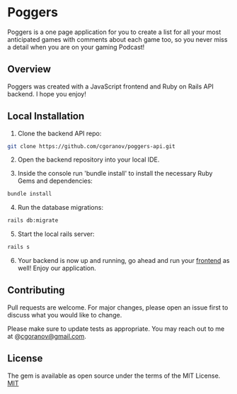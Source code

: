 # Poggers

Poggers is a one page application for you to create a list for all your most anticipated games with comments about each game too, so you never miss a detail when you are on your gaming Podcast!

## Overview

Poggers was created with a JavaScript frontend and Ruby on Rails API backend. I hope you enjoy!

## Local Installation

1. Clone the backend API repo:

```bash
git clone https://github.com/cgoranov/poggers-api.git
```

2. Open the backend repository into your local IDE.

3. Inside the console run 'bundle install' to install the necessary Ruby Gems and dependencies:

```bash
bundle install
```

4. Run the database migrations:

```bash
rails db:migrate
```

5. Start the local rails server:

```bash
rails s
```

6. Your backend is now up and running, go ahead and run your [frontend](https://github.com/cgoranov/poggers-frontend) as well! Enjoy our application. 

## Contributing

Pull requests are welcome. For major changes, please open an issue first to discuss what you would like to change.

Please make sure to update tests as appropriate. You may reach out to me at @cgoranov@gmail.com.

## License

The gem is available as open source under the terms of the MIT License. [MIT](https://choosealicense.com/licenses/mit/)